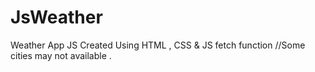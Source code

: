 # JsWeather
Weather App JS
Created Using HTML , CSS & JS fetch function
//Some cities may not available .

